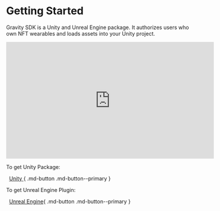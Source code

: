 # Getting Started

Gravity SDK is a Unity and Unreal Engine package. It authorizes users who own NFT wearables and loads assets into your Unity project.

<iframe width="560" height="315" src="https://www.youtube.com/embed/NNAj7YMWpSo" frameborder="0" allow="accelerometer; autoplay; encrypted-media; gyroscope; picture-in-picture" allowfullscreen></iframe>

To get Unity Package:

  [Unity ](Unity/index.md){ .md-button .md-button--primary }

To get Unreal Engine Plugin:

  [Unreal Engine](UE5/index.md){ .md-button .md-button--primary }

